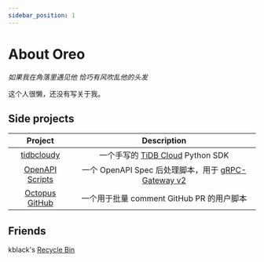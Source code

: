 ```yaml
---
sidebar_position: 1
---
```


# About Oreo

*如果我在角落里遇见他 恰巧有风吹乱他的头发*

这个人很懒，还没有写关于我。

## Side projects

| Project | Description |
| :---: | :---: |
| [tidbcloudy](https://github.com/Oreoxmt/tidbcloudy) | 一个手写的 [TiDB Cloud](https://tidb.cloud.com) Python SDK |
| [OpenAPI Scripts](https://github.com/Oreoxmt/openapi-scripts) | 一个 OpenAPI Spec 后处理脚本，用于 [gRPC-Gateway v2](https://grpc-ecosystem.github.io/grpc-gateway/) |
| [Octopus GitHub](https://github.com/Oreoxmt/octopus-github) | 一个用于批量 comment GitHub PR 的用户脚本 |

## Friends

kblack's [Recycle Bin](https://blog.i64d.com)
